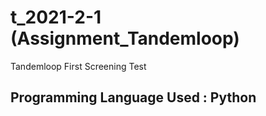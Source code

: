 # t_2021-2-1 (Assignment_Tandemloop)
Tandemloop  First Screening Test
## Programming Language Used : Python
